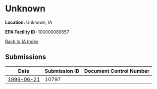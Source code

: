 # Unknown

**Location:** Unknown, IA

**EPA Facility ID:** 100000089557

[Back to IA Index](../../index.md)

## Submissions

| Date | Submission ID | Document Control Number |
|------|--------------|-------------------------|
| [1999-06-21](submissions/10797.md) | 10797 |  |
